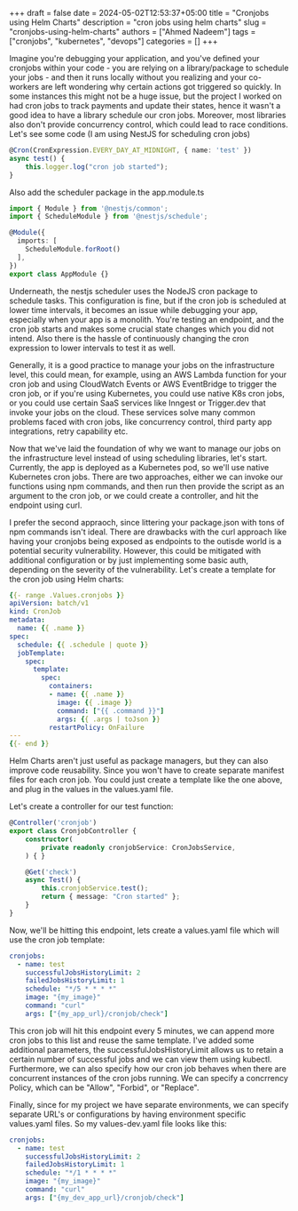 +++ 
draft = false
date = 2024-05-02T12:53:37+05:00
title = "Cronjobs using Helm Charts"
description = "cron jobs using helm charts"
slug = "cronjobs-using-helm-charts"
authors = ["Ahmed Nadeem"]
tags = ["cronjobs", "kubernetes", "devops"]
categories = []
+++

Imagine you're debugging your application, and you've defined your cronjobs within your code - you are relying on a library/package to schedule your jobs - and then it runs locally without you realizing and your co-workers are left wondering why certain actions got triggered so quickly. In some instances this might not be a huge issue, but the project I worked on had cron jobs to track payments and update their states, hence it wasn't a good idea to have a library schedule our cron jobs. Moreover, most libraries also don't provide concurrency control, which could lead to race conditions. Let's see some code (I am using NestJS for scheduling cron jobs) 

```Typescript
@Cron(CronExpression.EVERY_DAY_AT_MIDNIGHT, { name: 'test' })
async test() {
    this.logger.log("cron job started");
}
```

Also add the scheduler package in the app.module.ts

```Typescript
import { Module } from '@nestjs/common';
import { ScheduleModule } from '@nestjs/schedule';

@Module({
  imports: [
    ScheduleModule.forRoot()
  ],
})
export class AppModule {}
```

Underneath, the nestjs scheduler uses the NodeJS cron package to schedule tasks. This configuration is fine, but if the cron job is scheduled at lower time intervals, it becomes an issue while debugging your app, especially when your app is a monolith. You're testing an endpoint, and the cron job starts and makes some crucial state changes which you did not intend. Also there is the hassle of continuously changing the cron expression to lower intervals to test it as well.

Generally, it is a good practice to manage your jobs on the infrastructure level, this could mean, for example, using an AWS Lambda function for your cron job and using CloudWatch Events or AWS EventBridge to trigger the cron job, or if you're using Kubernetes, you could use native K8s cron jobs, or you could use certain SaaS services like Inngest or Trigger.dev that invoke your jobs on the cloud. These services solve many common problems faced with cron jobs, like concurrency control, third party app integrations, retry capability etc.

Now that we've laid the foundation of why we want to manage our jobs on the infrastructure level instead of using scheduling libraries, let's start. Currently, the app is deployed as a Kubernetes pod, so we'll use native Kubernetes cron jobs. There are two approaches, either we can invoke our functions using npm commands, and then run then provide the script as an argument to the cron job, or we could create a controller, and hit the endpoint using curl.

I prefer the second appraoch, since littering your package.json with tons of npm commands isn't ideal. There are drawbacks with the curl approach like having your cronjobs being exposed as endpoints to the outisde world is a potential security vulnerability. However, this could be mitigated with additional configuration or by just implementing some basic auth, depending on the severity of the vulnerability. Let's create a template for the cron job using Helm charts:

```Yaml
{{- range .Values.cronjobs }}
apiVersion: batch/v1
kind: CronJob
metadata:
  name: {{ .name }}
spec:
  schedule: {{ .schedule | quote }}
  jobTemplate:
    spec:
      template:
        spec:
          containers:
          - name: {{ .name }}
            image: {{ .image }}
            command: ["{{ .command }}"]
            args: {{ .args | toJson }}
          restartPolicy: OnFailure
---
{{- end }}
```

Helm Charts aren't just useful as package managers, but they can also improve code reusability. Since you won't have to create separate manifest files for each cron job. You could just create a template like the one above, and plug in the values in the values.yaml file.

Let's create a controller for our test function:

```Typescript
@Controller('cronjob')
export class CronjobController {
    constructor(
        private readonly cronjobService: CronJobsService,
    ) { }

    @Get('check')
    async Test() {
        this.cronjobService.test();
        return { message: "Cron started" };
    }
}
```

Now, we'll be hitting this endpoint, lets create a values.yaml file which will use the cron job template:

```Yaml
cronjobs:
  - name: test
    successfulJobsHistoryLimit: 2
    failedJobsHistoryLimit: 1
    schedule: "*/5 * * * *"
    image: "{my_image}"
    command: "curl"
    args: ["{my_app_url}/cronjob/check"]
```

This cron job will hit this endpoint every 5 minutes, we can append more cron jobs to this list and reuse the same template. I've added some additional parameters, the successfulJobsHistoryLimit allows us to retain a certain number of successful jobs and we can view them using kubectl. Furthermore, we can also specify how our cron job behaves when there are concurrent instances of the cron jobs running. We can specify a concrrency Policy, which can be "Allow", "Forbid", or "Replace".

Finally, since for my project we have separate environments, we can specify separate URL's or configurations by having environment specific values.yaml files. So my values-dev.yaml file looks like this:

```Yaml
cronjobs:
  - name: test
    successfulJobsHistoryLimit: 2
    failedJobsHistoryLimit: 1
    schedule: "*/1 * * * *"
    image: "{my_image}"
    command: "curl"
    args: ["{my_dev_app_url}/cronjob/check"]
```
